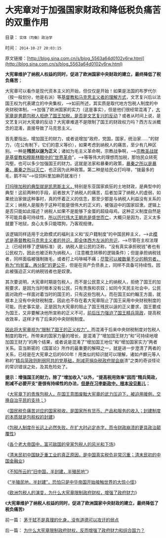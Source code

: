 # 大宪章对于加强国家财政和降低税负痛苦的双重作用

目录： `实体（均衡）政治学` 

时间： `2014-10-27 20:03:15` 

原文链接：[http://blog.sina.com.cn/s/blog_5563a64d0102v6rw.html](http://blog.sina.com.cn/s/blog_5563a64d0102v6rw.html)

**大宪章维护了纳税人权益的同时，促进了欧洲国家中央财政的建立，最终降低了税负痛苦**；

大宪章可以看作是现代资本主义的开始，但仅仅是开始！如果是法国的布罗代尔（按一般划分，他是右派）等[基督教和马克思主义者的理解方式](../../../2014/1/26/天主教社会主义与大宪章针锋相对，及南美和马克思主义.md)，文艺复兴后以法国王权为代表建立的中央集权，——>如前所述，其实质是取代地方包税人制度的中央财税体制，——>加强了欧洲国家的实力（这是事实），但是他们很经常混淆了，[大宪章是男爵包税人拒绝了国王加税，是否是文艺复兴的反动](../../../2014/9/11/大宪章也是包税人合同，大宪章“推进自治”的机理.md)？或者从时间上说，是文艺复兴对大宪章的反动？大宪章难道不是限制了国王的财政权力吗？西方左派概念的混淆，直接导致了马克思主义。

首先要指出，增加国王的财力，或者说增加“政府，党国，国家，统治家……”的财力，（在公有制下，它们的意义等价），如果考虑到纳税人的痛苦，至少有几种区别。一种是**残民以逞为正义**；诸如为毛主义革命啊，宗教战争啊，——>[宗教圣战就是基督教和穆斯林眼中的“世界革命](../../../2014/6/24/基督教反对人权，反对社区主义；.md)”，——>等等伟大的理想而加税，那怕民众转死沟壑，也可以多少加强国王的财力。这就是法家和暴秦的政策，[暴秦之所以是暴秦，暴秦之所以灭亡](../../../2013/2/22/法家暴政不嫌恶法多；赵高新政完善时即亡国灭种之日.md)，也正因为此种政策。第二种是给民众打吗啡，“拨最多的毛，鹅不叫”——>往饲料里加麻药就准行！

[打吗啡加税的典型就是凯恩斯主义，](http://blog.sina.com.cn/s/blog_5563a64d0102uyrp.html)特别是东亚国家疯狂的土地财政，是典型中的典型！这前两种的手段，前者放大了纳税人的痛苦，后者加深了纳税人的虚弱，如果统治家做这种事时，真的怀着正义的信念，那至少那是与纳税人利益没有关系的正义；纳税人是服务于这种可能是很伟大的正义的，被强迫中的国家奴隶。逻辑上是否只能如此描述？纳税人如果不是能够下金蛋的超级母鸡，这种正义制度自然是不可能具备可持续性，[所以历代伟大王朝总是盛世而亡](../../../2013/9/15/大政府经高房价到大萧条——＞通往奴役之路.md)，大概只是因为，正义太多就要下地狱，良心太多只能喂狗，乃客观规律。

该逻辑同样适用于北欧模式的福利主义和“反户籍制度”的中国民粹主义，——>此[模式是基督教和马克思主义者的共识，即全体西方左派的共识](../../../2014/9/14/西方意识形态之间的转化，及与极权主义的逻辑关联.md)，——>尽管在主权法理上（已经转移了逻辑标准）说，纳税人是公民的泛称，“没有真实承担税钱”者也有公民权力，因此也被泛称为纳税人，（注意概念转移的逻辑条件）；但是承担纳税钱者，同样面临被强制拨毛，或者打上吗啡喊不痛；[尽管可以被数量不少的稍穷者，称为“均贫富，再分配”的更公平](../../../2014/9/6/民主从根本上，不是“公民普选决定国家大事”.md)，但是在资产负债表上，同样不具备可持续性。因此被强迫正义的纳税钱者也是奴隶。

其次要说明，大宪章时期是包税人，而不是公民意义上的纳税人，拒绝了国王的加税要求，是因为当时根本没有公民，只有贵族和农奴；如同今天民主社会中，公民面对政府一样面对着当时的国王的，只有这些包税人。而在国王如约翰王方面，就根本上没有中央财税制度，因此也不存在着大宪章阻止了国王采用中央财税制度的可能。历史事实是，正是因为大宪章的阻止了国王残民以逞的正义要求，国王要成为国王，又非要解决他所宣称的正义不可，[前后压力强迫了国王精兵简政](../../../2012/10/15/改革能够成功的关键在于精兵简政.md)，提高税收效率，这样才有了后来的中央财税制度。

[因此将大宪章视为“限制了国王的正义权力”，](../../../2014/9/7/为什么大宪章是任何改革成功的最核心要素？.md)而混淆于后来中央财税制度对包税人制度的取代，所带来的国家力量的增长，是混淆了“增加国王财力”和“可持续地增加国王财力”的两个结果，或者说是混淆了“增加国王地位”和“增加国家实力”两者关系。亚当斯密的《国富论》所作的最重要的解释之一，就是进一步澄清了两者的关系，已经是在大宪章之后的600年！用类似的知识就可以理解，诸如卢麒元等人称的“[精兵简政则削弱阿共的党基础，削减苛捐杂税政府就会崩](../../../2009/7/14/行政改革缺少的就是为人民服务之普世的价值观.md)溃”之类的奇谈怪论的常识错误之处，及其危险处了。

**提示：增强国王的财力，除了“增加收入”以外，“提高税用效率”因而“精兵简政，削减不必要开支”是很有持续性的办法，[但是在习李新政中，根本没见影儿](../../../2014/10/21/当前“改革”局限性可见著于“再分配，五年收入翻番”.md)**；

《[大宪章下的贵族包税人，在国王意图废黜大宪章的武力压迫下，被迫用援例，交换自治平民的支持；](../../../2014/9/11/大宪章也是包税人合同，大宪章“推进自治”的机理.md)》

《[国民税负痛苦对应的国家税收，是国家所有货币、产品和服务的收入；封建制度的本质就是包税权的封建](../../../2014/9/22/包税人悖论：“包税人奴才和主子，谁套牢了谁”.md)》

《[包税人制度在长远上必然失败，在扩大时必定赤字，而令财政崩溃的更具政治颠覆性](../../../2014/9/24/包税人制度是赤字困境中的政府，极具诱惑的吗啡型改革方案.md)》

《[各个老大帝国中，富可敌国的皇家包税人的风光和下场](../../../2014/9/28/富可敌国的皇家包税人的风光和下场.md)》

《[清末民初中国缺乏重工业的真正原因，是中国真实税负非常沉重；清末民初的中国金融业](../../../2014/10/6/清末民初中国缺乏重工业的真正原因.md)》

《[不知所云的“旧中国，半封建，半殖民地”](../../../2014/10/17/不知所云的“旧中国，半封建，半殖民地”.md)》

《[“半殖民地，半封建”，恐怕只是中华帝国开始接触世界的大惊小怪](../../../2014/10/20/清末民初，根本无所谓“危难”.md)》

《[欧洲包税人的演变，为什么大宪章限制政府财权，增强了政府财力](../../../2014/10/25/为什么大宪章限制政府财权，反而增强了政府财力和综合国力？.md)》

《**大宪章维护了纳税人权益的同时，促进了欧洲国家中央财政的建立，最终降低了税负痛苦**》

前一篇： [茅于轼不是真理的化身，没有道德可以攻讦的弱点](../../../2014/11/4/茅于轼不是真理的化身，没有道德可以攻讦的弱点.md)

后一篇： [为什么大宪章限制政府财权，反而增强了政府财力和综合国力？](../../../2014/10/25/为什么大宪章限制政府财权，反而增强了政府财力和综合国力？.md)

